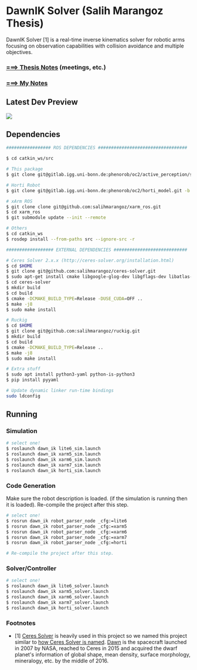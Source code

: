 # DawnIK Solver (Salih Marangoz Thesis)

DawnIK Solver [1]  is a real-time inverse kinematics solver for robotic arms focusing on observation capabilities with collision avoidance and multiple objectives.

### [===> Thesis Notes](thesis/THESIS_NOTES.md) (meetings, etc.)

### [===> My Notes](thesis/MY_NOTES.md)

## Latest Dev Preview

[![](https://img.youtube.com/vi/HZM6uRaNSIk/0.jpg)](https://www.youtube.com/watch?v=HZM6uRaNSIk)

## Dependencies

```bash
################# ROS DEPENDENCIES ##################################

$ cd catkin_ws/src

# This package
$ git clone git@gitlab.igg.uni-bonn.de:phenorob/oc2/active_perception/salih_marangoz_thesis.git

# Horti Robot
$ git clone git@gitlab.igg.uni-bonn.de:phenorob/oc2/horti_model.git -b salih_master_thesis

# xArm ROS
$ git clone clone git@github.com:salihmarangoz/xarm_ros.git
$ cd xarm_ros
$ git submodule update --init --remote

# Others
$ cd catkin_ws
$ rosdep install --from-paths src --ignore-src -r

################## EXTERNAL DEPENDENCIES ############################

# Ceres Solver 2.x.x (http://ceres-solver.org/installation.html)
$ cd $HOME
$ git clone git@github.com:salihmarangoz/ceres-solver.git
$ sudo apt-get install cmake libgoogle-glog-dev libgflags-dev libatlas-base-dev libeigen3-dev libsuitesparse-dev
$ cd ceres-solver
$ mkdir build
$ cd build
$ cmake -DCMAKE_BUILD_TYPE=Release -DUSE_CUDA=OFF ..
$ make -j8
$ sudo make install

# Ruckig
$ cd $HOME
$ git clone git@github.com:salihmarangoz/ruckig.git
$ mkdir build
$ cd build
$ cmake -DCMAKE_BUILD_TYPE=Release ..
$ make -j8
$ sudo make install

# Extra stuff
$ sudo apt install python3-yaml python-is-python3
$ pip install pyyaml

# Update dynamic linker run-time bindings
sudo ldconfig
```

## Running

### Simulation

```bash
# select one!
$ roslaunch dawn_ik lite6_sim.launch
$ roslaunch dawn_ik xarm5_sim.launch
$ roslaunch dawn_ik xarm6_sim.launch
$ roslaunch dawn_ik xarm7_sim.launch
$ roslaunch dawn_ik horti_sim.launch
```

### Code Generation

Make sure the robot description is loaded. (if the simulation is running then it is loaded). Re-compile the project after this step. 

```bash
# select one!
$ rosrun dawn_ik robot_parser_node _cfg:=lite6
$ rosrun dawn_ik robot_parser_node _cfg:=xarm5
$ rosrun dawn_ik robot_parser_node _cfg:=xarm6
$ rosrun dawn_ik robot_parser_node _cfg:=xarm7
$ rosrun dawn_ik robot_parser_node _cfg:=horti

# Re-compile the project after this step. 
```

### Solver/Controller

```bash
# select one!
$ roslaunch dawn_ik lite6_solver.launch
$ roslaunch dawn_ik xarm5_solver.launch
$ roslaunch dawn_ik xarm6_solver.launch
$ roslaunch dawn_ik xarm7_solver.launch
$ roslaunch dawn_ik horti_solver.launch
```

### Footnotes

- [1] [Ceres Solver](http://ceres-solver.org/) is heavily used in this project so we named this project similar to [how Ceres Solver is named](http://ceres-solver.org/#f1). [Dawn](https://solarsystem.nasa.gov/missions/dawn/overview/) is the spacecraft launched in 2007 by NASA, reached to Ceres in 2015 and acquired the dwarf planet's information of global shape, mean density, surface morphology, mineralogy, etc. by the middle of 2016. 

